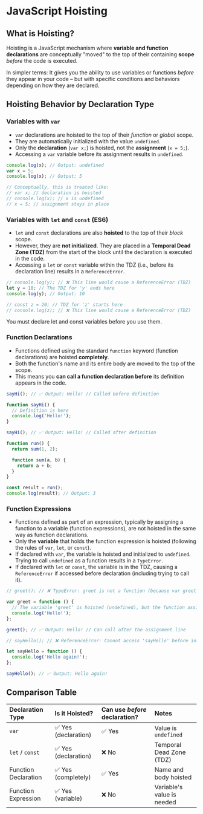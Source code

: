 # JavaScript Hoisting

## What is Hoisting?

Hoisting is a JavaScript mechanism where **variable and function declarations** are conceptually "moved" to the top of their containing **scope** _before_ the code is executed.

In simpler terms: It gives you the ability to use variables or functions _before_ they appear in your code – but with specific conditions and behaviors depending on how they are declared.

## Hoisting Behavior by Declaration Type

### Variables with `var`

- `var` declarations are hoisted to the top of their _function_ or _global_ scope.
- They are automatically initialized with the value `undefined`.
- Only the **declaration** (`var x;`) is hoisted, not the **assignment** (`x = 5;`).
- Accessing a `var` variable before its assignment results in `undefined`.

```js
console.log(x); // Output: undefined
var x = 5;
console.log(x); // Output: 5

// Conceptually, this is treated like:
// var x; // declaration is hoisted
// console.log(x); // x is undefined
// x = 5; // assignment stays in place
```

### Variables with `let` and `const` (ES6)

- `let` and `const` declarations are also **hoisted** to the top of their _block_ scope.
- However, they are **not initialized**. They are placed in a **Temporal Dead Zone (TDZ)** from the start of the block until the declaration is executed in the code.
- Accessing a `let` or `const` variable within the TDZ (i.e., before its declaration line) results in a `ReferenceError`.

```js
// console.log(y); // ❌ This line would cause a ReferenceError (TDZ)
let y = 10; // The TDZ for 'y' ends here
console.log(y); // Output: 10

// const z = 20; // TDZ for 'z' starts here
// console.log(z); // ❌ This line would cause a ReferenceError (TDZ)
```

You must declare let and const variables before you use them.

### Function Declarations

- Functions defined using the standard `function` keyword (function declarations) are hoisted **completely**.
- Both the function's name and its entire body are moved to the top of the scope.
- This means you **can call a function declaration before** its definition appears in the code.

```js
sayHi(); // ✅ Output: Hello! // Called before definition

function sayHi() {
  // Definition is here
  console.log('Hello!');
}

sayHi(); // ✅ Output: Hello! // Called after definition
```

```js
function run() {
  return sum(1, 2);

  function sum(a, b) {
    return a + b;
  }
}

const result = run();
console.log(result); // Output: 3
```

### Function Expressions

- Functions defined as part of an expression, typically by assigning a function to a variable (function expressions), are not hoisted in the same way as function declarations.
- Only the **variable** that holds the function expression is hoisted (following the rules of `var`, `let`, or `const`).
- If declared with `var`, the variable is hoisted and initialized to `undefined`. Trying to call `undefined` as a function results in a `TypeError`.
- If declared with `let` or `const`, the variable is in the TDZ, causing a `ReferenceError` if accessed before declaration (including trying to call it).

```js
// greet(); // ❌ TypeError: greet is not a function (because var greet is hoisted but undefined)

var greet = function () {
  // The variable 'greet' is hoisted (undefined), but the function assignment is not
  console.log('Hello!');
};

greet(); // ✅ Output: Hello! // Can call after the assignment line
```

```js
// sayHello(); // ❌ ReferenceError: Cannot access 'sayHello' before initialization (TDZ for let variable)

let sayHello = function () {
  console.log('Hello again!');
};

sayHello(); // ✅ Output: Hello again!
```

## Comparison Table

| Declaration Type     | Is it Hoisted?       | Can use _before_ declaration? | Notes                      |
| :------------------- | :------------------- | :---------------------------- | :------------------------- |
| `var`                | ✅ Yes (declaration) | ✅ Yes                        | Value is `undefined`       |
| `let` / `const`      | ✅ Yes (declaration) | ❌ No                         | Temporal Dead Zone (TDZ)   |
| Function Declaration | ✅ Yes (completely)  | ✅ Yes                        | Name and body hoisted      |
| Function Expression  | ✅ Yes (variable)    | ❌ No                         | Variable's value is needed |
